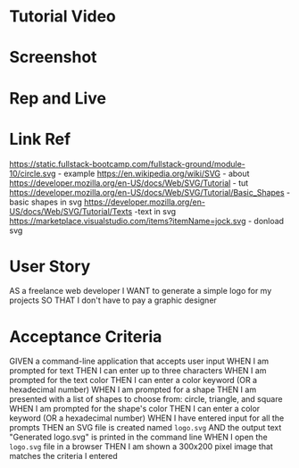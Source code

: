 # Tutorial Video

# Screenshot

# Rep and Live

# Link Ref

https://static.fullstack-bootcamp.com/fullstack-ground/module-10/circle.svg - example
https://en.wikipedia.org/wiki/SVG - about
https://developer.mozilla.org/en-US/docs/Web/SVG/Tutorial - tut
https://developer.mozilla.org/en-US/docs/Web/SVG/Tutorial/Basic_Shapes - basic shapes in svg
https://developer.mozilla.org/en-US/docs/Web/SVG/Tutorial/Texts -text in svg
https://marketplace.visualstudio.com/items?itemName=jock.svg - donload svg

# User Story

AS a freelance web developer
I WANT to generate a simple logo for my projects
SO THAT I don't have to pay a graphic designer

# Acceptance Criteria

GIVEN a command-line application that accepts user input
WHEN I am prompted for text
THEN I can enter up to three characters
WHEN I am prompted for the text color
THEN I can enter a color keyword (OR a hexadecimal number)
WHEN I am prompted for a shape
THEN I am presented with a list of shapes to choose from: circle, triangle, and square
WHEN I am prompted for the shape's color
THEN I can enter a color keyword (OR a hexadecimal number)
WHEN I have entered input for all the prompts
THEN an SVG file is created named `logo.svg`
AND the output text "Generated logo.svg" is printed in the command line
WHEN I open the `logo.svg` file in a browser
THEN I am shown a 300x200 pixel image that matches the criteria I entered
